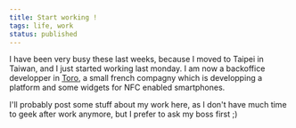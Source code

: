 ```yaml
---
title: Start working !
tags: life, work
status: published
---
```


I have been very busy these last weeks, because I moved to Taipei in Taiwan, and I just started working last monday. I am now a backoffice developper in <a href="http://www.toro-asia.com/">Toro</a>, a small french compagny which is developping a platform and some widgets for NFC enabled smartphones.

I'll probably post some stuff about my work here, as I don't have much time to geek after work anymore, but I prefer to ask my boss first ;)